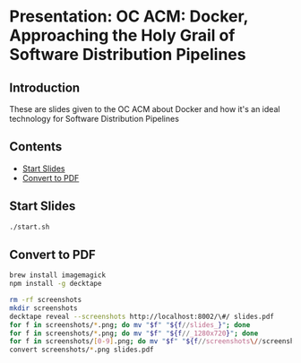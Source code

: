 # Presentation: OC ACM: Docker, Approaching the Holy Grail of Software Distribution Pipelines

## Introduction

These are slides given to the OC ACM about Docker and how it's an ideal technology for Software Distribution Pipelines

## Contents

- [Start Slides](#start-slides)
- [Convert to PDF](#convert-to-pdf)

## Start Slides

```bash
./start.sh
```

## Convert to PDF

```bash
brew install imagemagick
npm install -g decktape

rm -rf screenshots
mkdir screenshots
decktape reveal --screenshots http://localhost:8002/\#/ slides.pdf
for f in screenshots/*.png; do mv "$f" "${f//slides_}"; done
for f in screenshots/*.png; do mv "$f" "${f//_1280x720}"; done
for f in screenshots/[0-9].png; do mv "$f" "${f//screenshots\//screenshots/0}"; done
convert screenshots/*.png slides.pdf
```